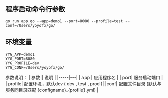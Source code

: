 ## 程序启动命令行参数
```
go run app.go --app=demo1 --port=8080 --profile=test --conf=/Users/yoyofx/go/
```
## 环境变量
```
YYG_APP=demo1
YYG_PORT=8080
YYG_PROFILE=dev
YYG_CONF=/Users/yoyofx/go/
```

参数说明：
| 参数 | 说明 |
|-----|---|
| app | 应用程序名  |
| port| 服务启动端口 |
| profile| 配置环境，默认dev ( dev , test , prod )|
|conf| 配置文件目录 (默认与服务同目录匹配 {configname}_{profile}.yml) |



